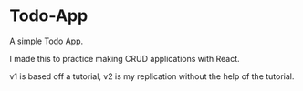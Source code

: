 # Todo-App
A simple Todo App. 

I made this to practice making CRUD applications with React. 

v1 is based off a tutorial, v2 is my replication without the help of the tutorial.
